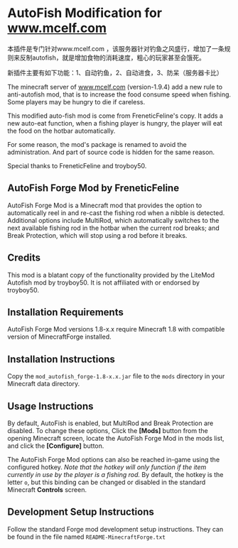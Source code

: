 # AutoFish Modification for www.mcelf.com

本插件是专门针对www.mcelf.com ，该服务器针对钓鱼之风盛行，增加了一条规则来反制autofish，就是增加食物的消耗速度，粗心的玩家甚至会饿死。

新插件主要有如下功能：1、自动钓鱼，2、自动进食，3、防呆（服务器卡比）

The minecraft server of www.mcelf.com (version-1.9.4) add a new rule to anti-autofish mod, that is to increase the food consume speed when fishing. Some players may be hungry to die if careless.

This modified auto-fish mod is come from FreneticFeline's copy. It adds a new auto-eat function, when a fishing player is hungry, the player will eat the food on the hotbar automatically.

For some reason, the mod's package is renamed to avoid the administration. And part of source code is hidden for the same reason.

Special thanks to FreneticFeline and troyboy50.


## AutoFish Forge Mod by FreneticFeline

AutoFish Forge Mod is a Minecraft mod that provides the option to automatically reel
in and re-cast the fishing rod when a nibble is detected.  Additional options include
MultiRod, which automatically switches to the next available fishing rod in the hotbar
when the current rod breaks; and Break Protection, which will stop using a rod before
it breaks.

## Credits
This mod is a blatant copy of the functionality provided by the LiteMod Autofish mod
by troyboy50.  It is not affiliated with or endorsed by troyboy50.

## Installation Requirements
AutoFish Forge Mod versions 1.8-x.x require Minecraft 1.8 with compatible version
of MinecraftForge installed.

## Installation Instructions
Copy the `mod_autofish_forge-1.8-x.x.jar` file to the `mods` directory in your Minecraft
data directory.

## Usage Instructions
By default, AutoFish is enabled, but MultiRod and Break Protection are disabled.  To change
these options, Click the **[Mods]** button from the opening Minecraft screen, locate the
AutoFish Forge Mod in the mods list, and click the **[Configure]** button.

The AutoFish Forge Mod options can also be reached in-game using the configured hotkey.
_Note that the hotkey will only function if the item currently in use by the player is a fishing rod._
By default, the hotkey is the letter `o`, but this binding can be changed or disabled in the
standard Minecraft **Controls** screen.

## Development Setup Instructions
Follow the standard Forge mod development setup instructions.  They can be found
in the file named `README-MinecraftForge.txt`
